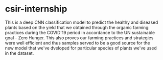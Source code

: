 # csir-internship

This is a deep CNN classification model to predict the healthy and diseased plants based on the yield that we obtained through the organic farming practices during the COVID'19 period in accordance to the UN sustainable goal - Zero Hunger. This also proves our farming practices and strategies were well efficient and thus samples served to be a good source for the new model that we've dveloped for particular species of plants we've used in the dataset.
